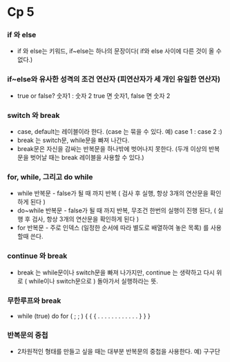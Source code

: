 # Cp 5
### if 와 else
* if 와 else는 키워드, if~else는 하나의 문장이다( if와 else 사이에 다른 것이 올 수 없다.)

### if~else와 유사한 성격의 조건 연산자 (피연산자가 세 개인 유일한 연산자)
* true or false? 숫자1 : 숫자 2
true 면 숫자1, false 면 숫자 2 

### switch 와 break 
* case, default는 레이블이라 한다.  (case 는 묶을 수 있다. 예) case 1 : case 2 :)
* break 는 switch문, while문을 빠져 나간다.
* break문은 자신을 감싸는 반복문을 하나밖에 벗어나지 못한다. (두개 이상의 반복문을 벗어날 때는 break 레이블을 사용할 수 있다.)

### for, while, 그리고 do while 
* while 반복문 - false가 될 때 까지 반복 ( 검사 후 실행, 항상 3개의 연산문을 확인하게 된다 )
* do~while 반복문 - false가 될 때 까지 반복,  무조건 한번의 실행이 진행 된다,  ( 실행 후 검사, 항상 3개의 연산문을 확인하게 된다 )
* for 반복문 - 주로 인덱스 (일정한 순서에 따라 별도로 배열하여 놓은 목록) 를 사용 할때 쓴다.

### continue 와 break
* break 는 while문이나 switch문을 빠져 나가지만, continue 는 생략하고 다시 위로 ( while이나 switch문으로 ) 돌아가서 실행하라는 뜻.

### 무한루프와 break 
* while (true)		do				for (    ;   ;   )
{				 {				 {
	.   .   .   .			.   .   .   .			.   .   .   .
}				 }				 }

### 반복문의 중첩
* 2차원적인 형태를 만들고 싶을 때는 대부분 반복문의 중첩을 사용한다. 
예) 구구단 

